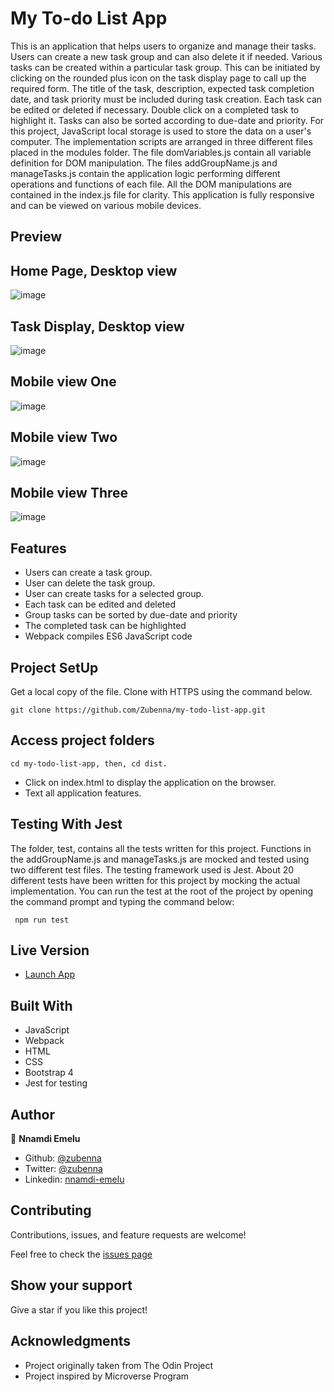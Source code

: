 # My To-do List App

This is an application that helps users to organize and manage their tasks. Users can create a new task group and can also delete it if needed. Various tasks can be created within a particular task group. This can be initiated by clicking on the rounded plus icon on the task display page to call up the required form. The title of the task, description, expected task completion date, and task priority must be included during task creation. Each task can be edited or deleted if necessary. Double click on a completed task to highlight it. Tasks can also be sorted according to due-date and priority. For this project, JavaScript local storage is used to store the data on a user's computer. The implementation scripts are arranged in three different files placed in the modules folder. The file domVariables.js contain all variable definition for DOM manipulation. The files addGroupName.js and manageTasks.js contain the application logic performing different operations and functions of each file. All the DOM manipulations are contained in the index.js file for clarity. This application is fully responsive and can be viewed on various mobile devices.

## Preview

## Home Page, Desktop view
![image](images/desktop-form.png)

## Task Display, Desktop view
![image](images/desktop-tasks.png)

## Mobile view One
![image](images/mobile-view-one.png)

## Mobile view Two
![image](images/mobile-view-two.png)

## Mobile view Three
![image](images/mobile-view-three.png)


## Features 

- Users can create a task group.
- User can delete the task group. 
- User can create tasks for a selected group.
- Each task can be edited and deleted
- Group tasks can be sorted by due-date and priority
- The completed task can be highlighted
- Webpack compiles ES6 JavaScript code

## Project SetUp

Get a local copy of the file. Clone with HTTPS using the command below.

```
git clone https://github.com/Zubenna/my-todo-list-app.git
```
## Access project folders 
```
cd my-todo-list-app, then, cd dist.
```
- Click on index.html to display the application on the browser.
- Text all application features.

## Testing With Jest
The folder, test, contains all the tests written for this project. Functions in the addGroupName.js and manageTasks.js are mocked and tested using two different test files. The testing framework used is Jest. About 20 different tests have been written for this project by mocking the actual implementation. You can run the test at the root of the project by opening the command prompt and typing the command below:
```
 npm run test
``` 
## Live Version
- [Launch App](https://zubenna.github.io/my-todo-list-app/)

## Built With
- JavaScript
- Webpack
- HTML
- CSS
- Bootstrap 4
- Jest for testing

## Author

👤 **Nnamdi Emelu**
- Github: [@zubenna](https://github.com/zubenna)
- Twitter: [@zubenna](https://twitter.com/zubenna)
- Linkedin: [nnamdi-emelu](https://www.linkedin.com/in/nnamdi-emelu/)

##  Contributing

Contributions, issues, and feature requests are welcome!

Feel free to check the [issues page](https://github.com/Zubenna/my-todo-list-app/issues)

## Show your support

Give a star if you like this project!

## Acknowledgments
- Project originally taken from The Odin Project
- Project inspired by Microverse Program